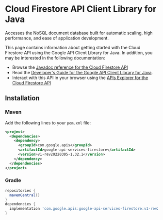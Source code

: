 # Cloud Firestore API Client Library for Java

Accesses the NoSQL document database built for automatic scaling, high performance, and ease of application development. 

This page contains information about getting started with the Cloud Firestore API
using the Google API Client Library for Java. In addition, you may be interested
in the following documentation:

* Browse the [Javadoc reference for the Cloud Firestore API][javadoc]
* Read the [Developer's Guide for the Google API Client Library for Java][google-api-client].
* Interact with this API in your browser using the [APIs Explorer for the Cloud Firestore API][api-explorer]

## Installation

### Maven

Add the following lines to your `pom.xml` file:

```xml
<project>
  <dependencies>
    <dependency>
      <groupId>com.google.apis</groupId>
      <artifactId>google-api-services-firestore</artifactId>
      <version>v1-rev20220305-1.32.1</version>
    </dependency>
  </dependencies>
</project>
```

### Gradle

```gradle
repositories {
  mavenCentral()
}
dependencies {
  implementation 'com.google.apis:google-api-services-firestore:v1-rev20220305-1.32.1'
}
```

[javadoc]: https://googleapis.dev/java/google-api-services-firestore/latest/index.html
[google-api-client]: https://github.com/googleapis/google-api-java-client/
[api-explorer]: https://developers.google.com/apis-explorer/#p/firestore/v1/
